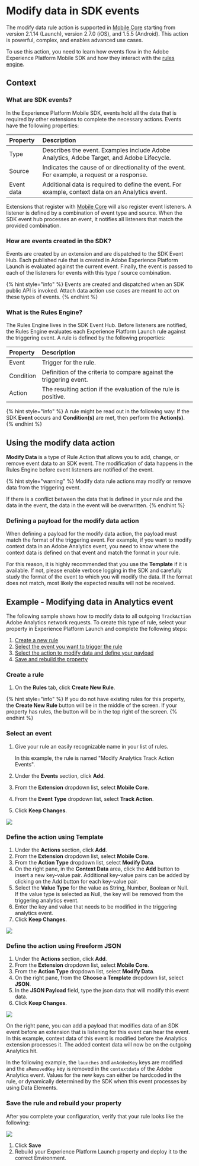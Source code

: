 # Modify data in SDK events

The modify data rule action is supported in [Mobile Core](../../foundation-extensions/mobile-core/) starting from version 2.1.14 (Launch), version 2.7.0 (iOS), and 1.5.5 (Android). This action is powerful, complex, and enables advanced use cases.

To use this action, you need to learn how events flow in the Adobe Experience Platform Mobile SDK and how they interact with the [rules engine](../../foundation-extensions/mobile-core/rules-engine/).

## Context

### What are SDK events?

In the Experience Platform Mobile SDK, events hold all the data that is required by other extensions to complete the necessary actions. Events have the following properties:

| Property | Description |
| :--- | :--- |
| Type | Describes the event. Examples include Adobe Analytics, Adobe Target, and Adobe Lifecycle. |
| Source | Indicates the cause of or directionality of the event. For example, a request or a response. |
| Event data | Additional data is required to define the event. For example, context data on an Analytics event. |

Extensions that register with [Mobile Core](../../foundation-extensions/mobile-core/) will also register event listeners. A listener is defined by a combination of event type and source. When the SDK event hub processes an event, it notifies all listeners that match the provided combination.

### How are events created in the SDK?

Events are created by an extension and are dispatched to the SDK Event Hub. Each published rule that is created in Adobe Experience Platform Launch is evaluated against the current event. Finally, the event is passed to each of the listeners for events with this type / source combination.

{% hint style="info" %}
Events are created and dispatched when an SDK public API is invoked. Attach data action use cases are meant to act on these types of events.
{% endhint %}

### What is the Rules Engine?

The Rules Engine lives in the SDK Event Hub. Before listeners are notified, the Rules Engine evaluates each Experience Platform Launch rule against the triggering event. A rule is defined by the following properties:

| Property | Description |
| :--- | :--- |
| Event | Trigger for the rule. |
| Condition | Definition of the criteria to compare against the triggering event. |
| Action | The resulting action if the evaluation of the rule is positive. |

{% hint style="info" %}
A rule might be read out in the following way: If the SDK **Event** occurs and **Condition(s)** are met, then perform the **Action(s)**.
{% endhint %}

## Using the modify data action

**Modify Data** is a type of Rule Action that allows you to add, change, or remove event data to an SDK event. The modification of data happens in the Rules Engine before event listeners are notified of the event.

{% hint style="warning" %}
Modify data rule actions may modify or remove data from the triggering event.

If there is a conflict between the data that is defined in your rule and the data in the event, the data in the event will be overwritten.
{% endhint %}

### Defining a payload for the modify data action

When defining a payload for the modify data action, the payload must match the format of the triggering event. For example, if you want to modify context data in an Adobe Analytics event, you need to know where the context data is defined on that event and match the format in your rule.

For this reason, it is highly recommended that you use the **Template** if it is available. If not, please enable verbose logging in the SDK and carefully study the format of the event to which you will modify the data. If the format does not match, most likely the expected results will not be received.

## Example - Modifying data in Analytics event

The following sample shows how to modify data to all outgoing `TrackAction` Adobe Analytics network requests. To create this type of rule, select your property in Experience Platform Launch and complete the following steps:

1. [Create a new rule](modify-data.md#create-a-rule)
2. [Select the event you want to trigger the rule](modify-data.md#select-an-event)
3. [Select the action to modify data and define your payload](modify-data.md#define-the-action-using-freeform-json)
4. [Save and rebuild the property](modify-data.md#save-the-rule-and-rebuild-your-property)

### Create a rule

1. On the **Rules** tab, click **Create New Rule**.

{% hint style="info" %}
If you do not have existing rules for this property, the **Create New Rule** button will be in the middle of the screen. If your property has rules, the button will be in the top right of the screen.
{% endhint %}

### Select an event

1. Give your rule an easily recognizable name in your list of rules.

   In this example, the rule is named "Modify Analytics Track Action Events".

2. Under the **Events** section, click **Add**.
3. From the **Extension** dropdown list, select **Mobile Core**.
4. From the **Event Type** dropdown list, select **Track Action**.
5. Click **Keep Changes**.

![](../../.gitbook/assets/setevent.png)

### Define the action using Template

1. Under the **Actions** section, click **Add**.
2. From the **Extension** dropdown list, select **Mobile Core**.
3. From the **Action Type** dropdown list, select **Modify Data**.
4. On the right pane, in the **Context Data** area, click the **Add** button to insert a new key-value pair. Additional key-value pairs can be added by clicking on the Add button for each key-value pair.
5. Select the **Value Type** for the value as String, Number, Boolean or Null. If the value type is selected as Null, the key will be removed from the triggering analytics event.
6. Enter the key and value that needs to be modified in the triggering analytics event.
7. Click **Keep Changes**.

![](../../.gitbook/assets/setactionanalytics.png)

### Define the action using Freeform JSON

1. Under the **Actions** section, click **Add**.
2. From the **Extension** dropdown list, select **Mobile Core**.
3. From the **Action Type** dropdown list, select **Modify Data**.
4. On the right pane, from the **Choose a Template** dropdown list, select **JSON**.
5. In the **JSON Payload** field, type the json data that will modify this event data.
6. Click **Keep Changes**.

![](../../.gitbook/assets/setactionjson.png)

On the right pane, you can add a payload that modifies data of an SDK event before an extension that is listening for this event can hear the event. In this example, context data of this event is modified before the Analytics extension processes it. The added context data will now be on the outgoing Analytics hit.

In the following example, the `launches` and `anAddedKey` keys are modified and the `aRemovedKey` key is removed in the `contextdata` of the Adobe Analytics event. Values for the new keys can either be hardcoded in the rule, or dynamically determined by the SDK when this event processes by using Data Elements.

### Save the rule and rebuild your property

After you complete your configuration, verify that your rule looks like the following:

![](../../.gitbook/assets/rulecompletemodifydata.png)

1. Click **Save**
2. Rebuild your Experience Platform Launch property and deploy it to the correct Environment.

